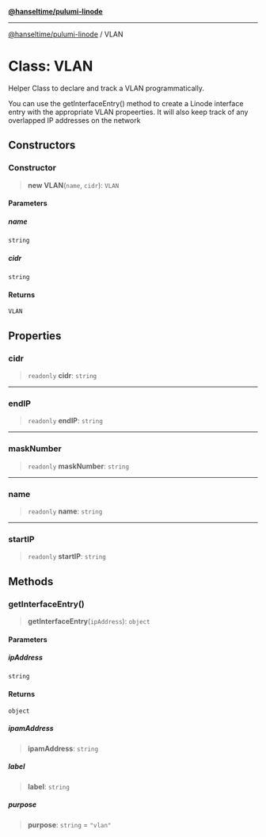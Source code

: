 [**@hanseltime/pulumi-linode**](../README.md)

***

[@hanseltime/pulumi-linode](../README.md) / VLAN

# Class: VLAN

Helper Class to declare and track a VLAN programmatically.

You can use the getInterfaceEntry() method to create a Linode interface entry
with the appropriate VLAN propeerties.  It will also keep track of any overlapped IP addresses
on the network

## Constructors

### Constructor

> **new VLAN**(`name`, `cidr`): `VLAN`

#### Parameters

##### name

`string`

##### cidr

`string`

#### Returns

`VLAN`

## Properties

### cidr

> `readonly` **cidr**: `string`

***

### endIP

> `readonly` **endIP**: `string`

***

### maskNumber

> `readonly` **maskNumber**: `string`

***

### name

> `readonly` **name**: `string`

***

### startIP

> `readonly` **startIP**: `string`

## Methods

### getInterfaceEntry()

> **getInterfaceEntry**(`ipAddress`): `object`

#### Parameters

##### ipAddress

`string`

#### Returns

`object`

##### ipamAddress

> **ipamAddress**: `string`

##### label

> **label**: `string`

##### purpose

> **purpose**: `string` = `"vlan"`
